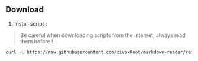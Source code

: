## Download

1. Install script :
> Be careful when downloading scripts from the internet, always read them before !
```Bash
curl -L https://raw.githubusercontent.com/zivoxRoot/markdown-reader/refs/heads/main/install.sh | bash
```
